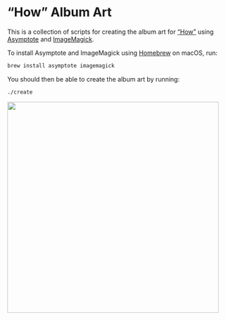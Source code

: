 # “How” Album Art

This is a collection of scripts for creating the album art for
[“How”](https://open.spotify.com/track/6NgJuplUtRHNE8JpeVyyea)
using [Asymptote](https://asymptote.sourceforge.io) and [ImageMagick](https://imagemagick.org).

To install Asymptote and ImageMagick using [Homebrew](https://brew.sh) on macOS, run:

```sh
brew install asymptote imagemagick
```

You should then be able to create the album art by running:

```sh
./create
```

<img width=480 src="https://user-images.githubusercontent.com/14102861/170824821-5c6cd5ee-ca78-4197-b9d0-cec3f7e3edf8.png">
